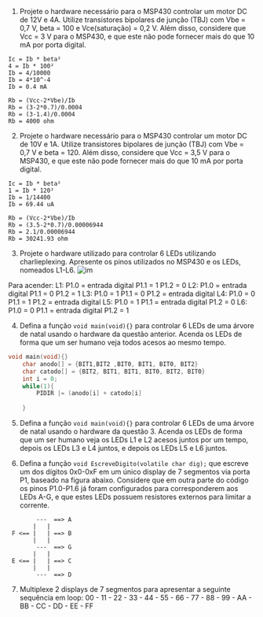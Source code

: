 1. Projete o hardware necessário para o MSP430 controlar um motor DC de 12V e 4A. Utilize transistores bipolares de junção (TBJ) com Vbe = 0,7 V, beta = 100 e Vce(saturação) = 0,2 V. Além disso, considere que Vcc = 3 V para o MSP430, e que este não pode fornecer mais do que 10 mA por porta digital.
```
Ic = Ib * beta²
4 = Ib * 100²
Ib = 4/10000
Ib = 4*10^-4
Ib = 0.4 mA

Rb = (Vcc-2*Vbe)/Ib
Rb = (3-2*0.7)/0.0004
Rb = (3-1.4)/0.0004
Rb = 4000 ohm

```


2. Projete o hardware necessário para o MSP430 controlar um motor DC de 10V e 1A. Utilize transistores bipolares de junção (TBJ) com Vbe = 0,7 V e beta = 120. Além disso, considere que Vcc = 3,5 V para o MSP430, e que este não pode fornecer mais do que 10 mA por porta digital.
```
Ic = Ib * beta²
1 = Ib * 120²
Ib = 1/14400
Ib = 69.44 uA

Rb = (Vcc-2*Vbe)/Ib
Rb = (3.5-2*0.7)/0.00006944
Rb = 2.1/0.00006944
Rb = 30241.93 ohm

```

3. Projete o hardware utilizado para controlar 6 LEDs utilizando charlieplexing. Apresente os pinos utilizados no MSP430 e os LEDs, nomeados L1-L6.
![im](https://user-images.githubusercontent.com/8433187/30514980-4a185302-9af6-11e7-86cc-74e748188dc9.png)

Para acender:
L1: P1.0 = entrada digital P1.1 = 1 P1.2 = 0 
L2: P1.0 = entrada digital P1.1 = 0 P1.2 = 1
L3: P1.0 = 1 P1.1 = 0 P1.2 = entrada digital
L4: P1.0 = 0 P1.1 = 1 P1.2 = entrada digital
L5: P1.0 = 1 P1.1 = entrada digital P1.2 = 0
L6: P1.0 = 0 P1.1 = entrada digital P1.2 = 1


4. Defina a função `void main(void){}` para controlar 6 LEDs de uma árvore de natal usando o hardware da questão anterior. Acenda os LEDs de forma que um ser humano veja todos acesos ao mesmo tempo.
```C
void main(void){}
	char anodo[] = {BIT1,BIT2 ,BIT0, BIT1, BIT0, BIT2}
	char catodo[] = {BIT2, BIT1, BIT1, BIT0, BIT2, BIT0}
	int i = 0;
	while(1){
		PIDIR |= (anodo[i] + catodo[i]
		
	}
```

5. Defina a função `void main(void){}` para controlar 6 LEDs de uma árvore de natal usando o hardware da questão 3. Acenda os LEDs de forma que um ser humano veja os LEDs L1 e L2 acesos juntos por um tempo, depois os LEDs L3 e L4 juntos, e depois os LEDs L5 e L6 juntos.

6. Defina a função `void EscreveDigito(volatile char dig);` que escreve um dos dígitos 0x0-0xF em um único display de 7 segmentos via porta P1, baseado na figura abaixo. Considere que em outra parte do código os pinos P1.0-P1.6 já foram configurados para corresponderem aos LEDs A-G, e que estes LEDs possuem resistores externos para limitar a corrente.

```
        ---  ==> A
       |   |
 F <== |   | ==> B
       |   |
        ---  ==> G
       |   |
 E <== |   | ==> C
       |   |
        ---  ==> D
```

7. Multiplexe 2 displays de 7 segmentos para apresentar a seguinte sequência em loop:
	00 - 11 - 22 - 33 - 44 - 55 - 66 - 77 - 88 - 99 - AA - BB - CC - DD - EE - FF

